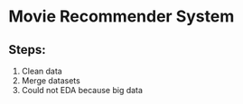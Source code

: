 # Movie Recommender System

## Steps:

1. Clean data
2. Merge datasets
3. Could not EDA because big data
